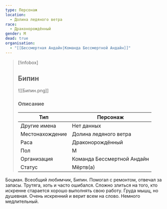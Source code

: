 ```yaml
---
type: Персонаж
location:
  - Долина ледяного ветра
race:
  - Драконорождённый
gender: М
dead: true
organisation:
  - "[[Бессмертная Андайн|Команда Бессмертной Андайн]]"
---
```


> [!infobox]
> 
> ## Бипин
> 
> ![[Бипин.png]]
> 
> ### Описание
> 
> | Тип | Персонаж |
> | --- | --- |
> | Другие имена| Нет данных |
> | Местонахождение | Долина ледяного ветра |
> | Раса | Драконорождённый |
> | Пол | М |
> | Организация | Команда Бессмертной Андайн |
> | Статус | Мёртв(а) |



Боцман. Всеобщий любимчик, Бипин. Помогал с ремонтом, отвечал за запасы. Трутяга, хоть и часто ошибался. Сложно злиться на того, кто искренне старается хорошо выполнять свою работу. Груда мышц, но душевная. Очень искренний и верит всем на слово. Немного медлительный. 
